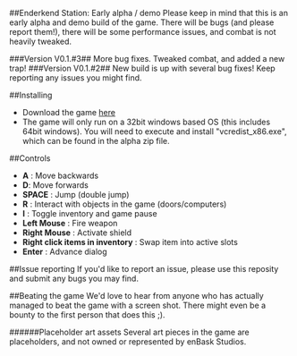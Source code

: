 ##Enderkend Station: Early alpha / demo
Please keep in mind that this is an early alpha and demo build of the game. There will be bugs (and please report them!), there will be some performance issues, and combat is not heavily tweaked.

###Version V0.1.#3##
More bug fixes. Tweaked combat, and added a new trap!
###Version V0.1.#2##
New build is up with several bug fixes! Keep reporting any issues you might find.

##Installing
- Download the game [here](http://www.enbask.com/enderkend.zip)
- The game will only run on a 32bit windows based OS (this includes 64bit windows). You will need to execute and install "vcredist_x86.exe", which can be found in the alpha zip file.

##Controls
- **A** : Move backwards
- **D**: Move forwards
- **SPACE** : Jump (double jump)
- **R** : Interact with objects in the game (doors/computers)
- **I** : Toggle inventory and game pause
- **Left Mouse** : Fire weapon
- **Right Mouse** : Activate shield
- **Right click items in inventory** : Swap item into active slots
- **Enter** : Advance dialog

##Issue reporting
If you'd like to report an issue, please use this reposity and submit any bugs you may find.

##Beating the game
We'd love to hear from anyone who has actually managed to beat the game with a screen shot. There might even be a bounty to the first person that does this ;).

######Placeholder art assets
Several art pieces in the game are placeholders, and not owned or represented by enBask Studios.


